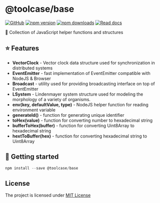 # @toolcase/base

[![GitHub](https://img.shields.io/github/license/rivalis/rivalis?style=for-the-badge)](https://github.com/rivalis/rivalis/blob/main/LICENSE)
[![npm version](https://img.shields.io/npm/v/@toolcase/base?color=teal&label=VERSION&style=for-the-badge)](https://www.npmjs.com/package/@toolcase/base)
[![npm downloads](https://img.shields.io/npm/dw/@toolcase/base?label=downloads&style=for-the-badge)](https://www.npmjs.com/package/@toolcase/base)
[![Read docs](https://img.shields.io/badge/READ-DOCS-green?style=for-the-badge)](https://kalevski.dev/toolcase)

🧬 Collection of JavaScript helper functions and structures

## ⭐ Features

- **VectorClock** - Vector clock data structure used for synchronization in distributed systems
- **EventEmitter** - fast implementation of EventEmitter compatible with NodeJS & Browser
- **Broadcast** - utility used for providing broadcasting interface on top of EventEmitter
- **LSystem** - Lindenmayer system structure used for modeling the morphology of a variety of organisms.
- **env(key, defaultValue, type)** - NodeJS helper function for reading environment variable
- **generateId()** - function for generating unique identifier
- **toHex(value)** - function for converting number to hexadecimal string
- **bufferToHex(buffer)** - function for converting Uint8Array to hexadecimal string
- **hextToBuffer(hex)** - function for converting hexadecimal string to Uint8Array

## 🚀 Getting started

```js
npm install --save @toolcase/base
```

## License
The project is licensed under [MIT License](https://github.com/kalevski/toolcase/blob/main/LICENSE)